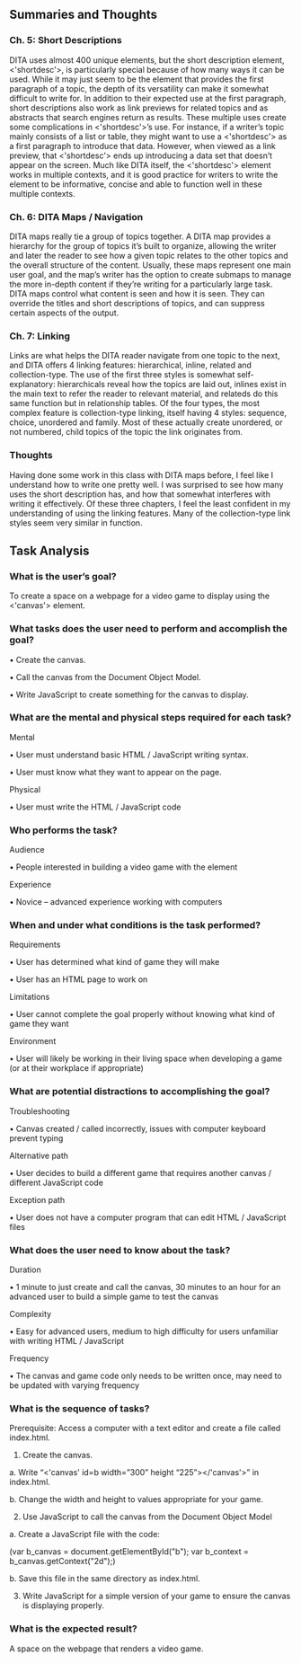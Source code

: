 ## Summaries and Thoughts
### Ch. 5: Short Descriptions
DITA uses almost 400 unique elements, but the short description element, <'shortdesc'>, is particularly special because of how many ways it can be used. While it may just seem to be the element that provides the first paragraph of a topic, the depth of its versatility can make it somewhat difficult to write for. In addition to their expected use at the first paragraph, short descriptions also work as link previews for related topics and as abstracts that search engines return as results. These multiple uses create some complications in <'shortdesc'>’s use. For instance, if a writer’s topic mainly consists of a list or table, they might want to use a <'shortdesc'> as a first paragraph to introduce that data. However, when viewed as a link preview, that <'shortdesc'> ends up introducing a data set that doesn’t appear on the screen. Much like DITA itself, the <'shortdesc'> element works in multiple contexts, and it is good practice for writers to write the element to be informative, concise and able to function well in these multiple contexts.

### Ch. 6: DITA Maps / Navigation
DITA maps really tie a group of topics together. A DITA map provides a hierarchy for the group of topics it’s built to organize, allowing the writer and later the reader to see how a given topic relates to the other topics and the overall structure of the content. Usually, these maps represent one main user goal, and the map’s writer has the option to create submaps to manage the more in-depth content if they’re writing for a particularly large task. DITA maps control what content is seen and how it is seen. They can override the titles and short descriptions of topics, and can suppress certain aspects of the output.

### Ch. 7: Linking
Links are what helps the DITA reader navigate from one topic to the next, and DITA offers 4 linking features: hierarchical, inline, related and collection-type. The use of the first three styles is somewhat self-explanatory: hierarchicals reveal how the topics are laid out, inlines exist in the main text to refer the reader to relevant material, and relateds do this same function but in relationship tables. Of the four types, the most complex feature is collection-type linking, itself having 4 styles: sequence, choice, unordered and family. Most of these actually create unordered, or not numbered, child topics of the topic the link originates from.

### Thoughts
Having done some work in this class with DITA maps before, I feel like I understand how to write one pretty well. I was surprised to see how many uses the short description has, and how that somewhat interferes with writing it effectively. Of these three chapters, I feel the least confident in my understanding of using the linking features. Many of the collection-type link styles seem very similar in function.


## Task Analysis
### What is the user’s goal?
To create a space on a webpage for a video game to display using the <'canvas'> element.

### What tasks does the user need to perform and accomplish the goal?
•	Create the canvas.

•	Call the canvas from the Document Object Model.

•	Write JavaScript to create something for the canvas to display.

### What are the mental and physical steps required for each task?
Mental

•	User must understand basic HTML / JavaScript writing syntax.

•	User must know what they want to appear on the page.

Physical

•	User must write the HTML / JavaScript code

### Who performs the task?
Audience

•	People interested in building a video game with the <canvas> element

Experience

•	Novice – advanced experience working with computers

### When and under what conditions is the task performed?

Requirements

•	User has determined what kind of game they will make

•	User has an HTML page to work on

Limitations

•	User cannot complete the goal properly without knowing what kind of game they want

Environment

•	User will likely be working in their living space when developing a game (or at their workplace if appropriate)


### What are potential distractions to accomplishing the goal?

Troubleshooting

•	Canvas created / called incorrectly, issues with computer keyboard prevent typing

Alternative path

•	User decides to build a different game that requires another canvas / different
JavaScript code

Exception path

•	User does not have a computer program that can edit HTML / JavaScript files

### What does the user need to know about the task?
Duration

•	1 minute to just create and call the canvas, 30 minutes to an hour for an advanced user to build a simple game to test the canvas

Complexity

•	Easy for advanced users, medium to high difficulty for users unfamiliar with writing HTML / JavaScript

Frequency

•	The canvas and game code only needs to be written once, may need to be updated with varying frequency

### What is the sequence of tasks?
Prerequisite: Access a computer with a text editor and create a file called index.html.
1.	Create the canvas.

a.	Write “<'canvas' id=b width=”300” height “225”></'canvas'>” in index.html.

b.	Change the width and height to values appropriate for your game.

2.	Use JavaScript to call the canvas from the Document Object Model

a.	Create a JavaScript file with the code:

(var b_canvas = document.getElementById("b");
var b_context = b_canvas.getContext("2d");)

b.	Save this file in the same directory as index.html.

3.	Write JavaScript for a simple version of your game to ensure the canvas is displaying properly.

### What is the expected result?
A space on the webpage that renders a video game.
